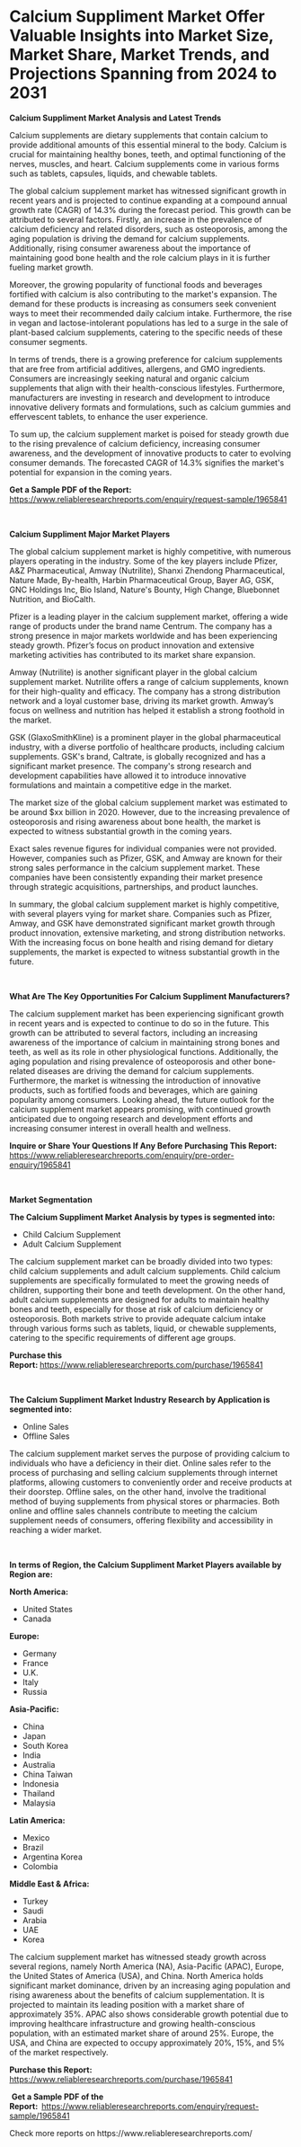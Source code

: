 <p><h1>Calcium Suppliment Market Offer Valuable Insights into Market Size, Market Share, Market Trends, and Projections Spanning from 2024 to 2031</h1></p><p><strong>Calcium Suppliment Market Analysis and Latest Trends</strong></p>
<p><p>Calcium supplements are dietary supplements that contain calcium to provide additional amounts of this essential mineral to the body. Calcium is crucial for maintaining healthy bones, teeth, and optimal functioning of the nerves, muscles, and heart. Calcium supplements come in various forms such as tablets, capsules, liquids, and chewable tablets.</p><p>The global calcium supplement market has witnessed significant growth in recent years and is projected to continue expanding at a compound annual growth rate (CAGR) of 14.3% during the forecast period. This growth can be attributed to several factors. Firstly, an increase in the prevalence of calcium deficiency and related disorders, such as osteoporosis, among the aging population is driving the demand for calcium supplements. Additionally, rising consumer awareness about the importance of maintaining good bone health and the role calcium plays in it is further fueling market growth.</p><p>Moreover, the growing popularity of functional foods and beverages fortified with calcium is also contributing to the market's expansion. The demand for these products is increasing as consumers seek convenient ways to meet their recommended daily calcium intake. Furthermore, the rise in vegan and lactose-intolerant populations has led to a surge in the sale of plant-based calcium supplements, catering to the specific needs of these consumer segments.</p><p>In terms of trends, there is a growing preference for calcium supplements that are free from artificial additives, allergens, and GMO ingredients. Consumers are increasingly seeking natural and organic calcium supplements that align with their health-conscious lifestyles. Furthermore, manufacturers are investing in research and development to introduce innovative delivery formats and formulations, such as calcium gummies and effervescent tablets, to enhance the user experience.</p><p>To sum up, the calcium supplement market is poised for steady growth due to the rising prevalence of calcium deficiency, increasing consumer awareness, and the development of innovative products to cater to evolving consumer demands. The forecasted CAGR of 14.3% signifies the market's potential for expansion in the coming years.</p></p>
<p><strong>Get a Sample PDF of the Report:&nbsp;</strong> <a href="https://www.reliableresearchreports.com/enquiry/request-sample/1965841">https://www.reliableresearchreports.com/enquiry/request-sample/1965841</a></p>
<p>&nbsp;</p>
<p><strong>Calcium Suppliment Major Market Players</strong></p>
<p><p>The global calcium supplement market is highly competitive, with numerous players operating in the industry. Some of the key players include Pfizer, A&Z Pharmaceutical, Amway (Nutrilite), Shanxi Zhendong Pharmaceutical, Nature Made, By-health, Harbin Pharmaceutical Group, Bayer AG, GSK, GNC Holdings Inc, Bio Island, Nature's Bounty, High Change, Bluebonnet Nutrition, and BioCalth.</p><p>Pfizer is a leading player in the calcium supplement market, offering a wide range of products under the brand name Centrum. The company has a strong presence in major markets worldwide and has been experiencing steady growth. Pfizer’s focus on product innovation and extensive marketing activities has contributed to its market share expansion.</p><p>Amway (Nutrilite) is another significant player in the global calcium supplement market. Nutrilite offers a range of calcium supplements, known for their high-quality and efficacy. The company has a strong distribution network and a loyal customer base, driving its market growth. Amway’s focus on wellness and nutrition has helped it establish a strong foothold in the market.</p><p>GSK (GlaxoSmithKline) is a prominent player in the global pharmaceutical industry, with a diverse portfolio of healthcare products, including calcium supplements. GSK's brand, Caltrate, is globally recognized and has a significant market presence. The company's strong research and development capabilities have allowed it to introduce innovative formulations and maintain a competitive edge in the market.</p><p>The market size of the global calcium supplement market was estimated to be around $xx billion in 2020. However, due to the increasing prevalence of osteoporosis and rising awareness about bone health, the market is expected to witness substantial growth in the coming years.</p><p>Exact sales revenue figures for individual companies were not provided. However, companies such as Pfizer, GSK, and Amway are known for their strong sales performance in the calcium supplement market. These companies have been consistently expanding their market presence through strategic acquisitions, partnerships, and product launches.</p><p>In summary, the global calcium supplement market is highly competitive, with several players vying for market share. Companies such as Pfizer, Amway, and GSK have demonstrated significant market growth through product innovation, extensive marketing, and strong distribution networks. With the increasing focus on bone health and rising demand for dietary supplements, the market is expected to witness substantial growth in the future.</p></p>
<p>&nbsp;</p>
<p><strong>What Are The Key Opportunities For Calcium Suppliment Manufacturers?</strong></p>
<p><p>The calcium supplement market has been experiencing significant growth in recent years and is expected to continue to do so in the future. This growth can be attributed to several factors, including an increasing awareness of the importance of calcium in maintaining strong bones and teeth, as well as its role in other physiological functions. Additionally, the aging population and rising prevalence of osteoporosis and other bone-related diseases are driving the demand for calcium supplements. Furthermore, the market is witnessing the introduction of innovative products, such as fortified foods and beverages, which are gaining popularity among consumers. Looking ahead, the future outlook for the calcium supplement market appears promising, with continued growth anticipated due to ongoing research and development efforts and increasing consumer interest in overall health and wellness.</p></p>
<p><strong>Inquire or Share Your Questions If Any Before Purchasing This Report:</strong> <a href="https://www.reliableresearchreports.com/enquiry/pre-order-enquiry/1965841">https://www.reliableresearchreports.com/enquiry/pre-order-enquiry/1965841</a></p>
<p>&nbsp;</p>
<p><strong>Market Segmentation</strong></p>
<p><strong>The Calcium Suppliment Market Analysis by types is segmented into:</strong></p>
<p><ul><li>Child Calcium Supplement</li><li>Adult Calcium Supplement</li></ul></p>
<p><p>The calcium supplement market can be broadly divided into two types: child calcium supplements and adult calcium supplements. Child calcium supplements are specifically formulated to meet the growing needs of children, supporting their bone and teeth development. On the other hand, adult calcium supplements are designed for adults to maintain healthy bones and teeth, especially for those at risk of calcium deficiency or osteoporosis. Both markets strive to provide adequate calcium intake through various forms such as tablets, liquid, or chewable supplements, catering to the specific requirements of different age groups.</p></p>
<p><strong>Purchase this Report:&nbsp;</strong><a href="https://www.reliableresearchreports.com/purchase/1965841">https://www.reliableresearchreports.com/purchase/1965841</a></p>
<p>&nbsp;</p>
<p><strong>The Calcium Suppliment Market Industry Research by Application is segmented into:</strong></p>
<p><ul><li>Online Sales</li><li>Offline Sales</li></ul></p>
<p><p>The calcium supplement market serves the purpose of providing calcium to individuals who have a deficiency in their diet. Online sales refer to the process of purchasing and selling calcium supplements through internet platforms, allowing customers to conveniently order and receive products at their doorstep. Offline sales, on the other hand, involve the traditional method of buying supplements from physical stores or pharmacies. Both online and offline sales channels contribute to meeting the calcium supplement needs of consumers, offering flexibility and accessibility in reaching a wider market.</p></p>
<p>&nbsp;</p>
<p><strong>In terms of Region, the Calcium Suppliment Market Players available by Region are:</strong></p>
<p>
    <p> <strong> North America: </strong>
        <ul>
            <li>United States</li>
            <li>Canada</li>
        </ul>
        </p> 
    <p> <strong> Europe: </strong>
        <ul>
            <li>Germany</li>
            <li>France</li>
            <li>U.K.</li>
            <li>Italy</li>
            <li>Russia</li>
        </ul>
        </p> 
    <p> <strong> Asia-Pacific: </strong>
        <ul>
            <li>China</li>
            <li>Japan</li>
            <li>South Korea</li>
            <li>India</li>
            <li>Australia</li>
            <li>China Taiwan</li>
            <li>Indonesia</li>
            <li>Thailand</li>
            <li>Malaysia</li>
        </ul>
        </p> 
    <p> <strong> Latin America: </strong>
        <ul>
            <li>Mexico</li>
            <li>Brazil</li>
            <li>Argentina Korea</li>
            <li>Colombia</li>
        </ul>
        </p> 
    <p> <strong> Middle East & Africa: </strong>
        <ul>
            <li>Turkey</li>
            <li>Saudi</li>
            <li>Arabia</li>
            <li>UAE</li>
            <li>Korea</li>
        </ul>
    </p>
    </p>
<p><p>The calcium supplement market has witnessed steady growth across several regions, namely North America (NA), Asia-Pacific (APAC), Europe, the United States of America (USA), and China. North America holds significant market dominance, driven by an increasing aging population and rising awareness about the benefits of calcium supplementation. It is projected to maintain its leading position with a market share of approximately 35%. APAC also shows considerable growth potential due to improving healthcare infrastructure and growing health-conscious population, with an estimated market share of around 25%. Europe, the USA, and China are expected to occupy approximately 20%, 15%, and 5% of the market respectively.</p></p>
<p><strong>Purchase this Report: </strong><a href="https://www.reliableresearchreports.com/purchase/1965841">https://www.reliableresearchreports.com/purchase/1965841</a></p>
<p>&nbsp;<strong>Get a Sample PDF of the Report:&nbsp;&nbsp;</strong><a href="https://www.reliableresearchreports.com/enquiry/request-sample/1965841">https://www.reliableresearchreports.com/enquiry/request-sample/1965841</a></p>
<p><strong></strong></p>
<p>Check more reports on https://www.reliableresearchreports.com/</p>